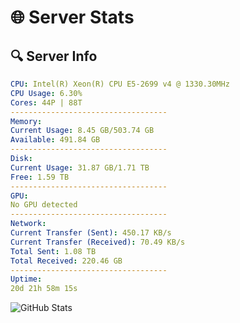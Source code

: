 # 🌐 Server Stats
## 🔍 Server Info
```yaml
CPU: Intel(R) Xeon(R) CPU E5-2699 v4 @ 1330.30MHz
CPU Usage: 6.30%
Cores: 44P | 88T
-----------------------------------
Memory:
Current Usage: 8.45 GB/503.74 GB
Available: 491.84 GB
-----------------------------------
Disk:
Current Usage: 31.87 GB/1.71 TB
Free: 1.59 TB
-----------------------------------
GPU:
No GPU detected
-----------------------------------
Network:
Current Transfer (Sent): 450.17 KB/s
Current Transfer (Received): 70.49 KB/s
Total Sent: 1.08 TB
Total Received: 220.46 GB
-----------------------------------
Uptime:
20d 21h 58m 15s
```
![GitHub Stats](https://img.shields.io/badge/Updated-2025-05-10_15:07:03-blue)